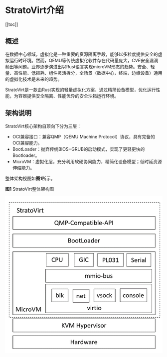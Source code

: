 # StratoVirt介绍

[[toc]]

## 概述

在数据中心领域，虚拟化是一种重要的资源隔离手段，能够以多粒度提供安全的虚拟运行时环境。然而，QEMU等传统虚拟化软件存在代码量庞大，CVE安全漏洞频出等问题。业界逐步演进出以Rust语言实现microVM形态的趋势。安全、轻量、高性能、低损耗、组件灵活拆分，全场景（数据中心，终端，边缘设备）通用的虚拟化技术是未来的趋势。

StratoVirt是一款由Rust实现的轻量虚拟化方案，通过精简设备模型，优化运行性能，为容器提供安全隔离、性能优异的安全沙箱运行环境。



## 架构说明

StratoVirt核心架构自顶向下分为三层：

- OCI兼容接口：兼容QMP（QEMU Machine Protocol）协议，具有完备的OCI兼容能力。
- BootLoader：抛弃传统BIOS+GRUB的启动模式，实现了更轻更快的Bootloader。
- MicroVM：虚拟化层，充分利用软硬协同能力，精简化设备模型；低时延资源伸缩能力。

整体架构视图如**图1**所示。

**图1** StratoVirt整体架构图

![](./figures/StratoVirt_architecture.png)


